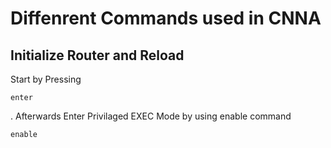 # Diffenrent Commands used in CNNA


## Initialize Router and Reload
Start by Pressing <pre><code>enter</code></pre>. Afterwards Enter Privilaged EXEC Mode by using enable command
```console
enable
```
